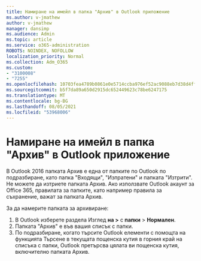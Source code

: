 ```yaml
---
title: Намиране на имейл в папка "Архив" в Outlook приложение
ms.author: v-jmathew
author: v-jmathew
manager: dansimp
ms.audience: Admin
ms.topic: article
ms.service: o365-administration
ROBOTS: NOINDEX, NOFOLLOW
localization_priority: Normal
ms.collection: Adm_O365
ms.custom:
- "3100008"
- "7255"
ms.openlocfilehash: 10703fea4789b0861e0e5714ccba976ef52ac9088eb7d38d4ff8e95236a413c3
ms.sourcegitcommit: b5f7da89a650d2915dc652449623c78be6247175
ms.translationtype: MT
ms.contentlocale: bg-BG
ms.lasthandoff: 08/05/2021
ms.locfileid: "53968006"
---
```

# <a name="find-email-in-archive-folder-in-outlook-app"></a>Намиране на имейл в папка "Архив" в Outlook приложение

В Outlook 2016 папката Архив е една от папките по Outlook по подразбиране, като папка "Входящи", "Изпратени" и папката "Изтрити". Не можете да изтриете папката Архив. Ако използвате Outlook акаунт за Office 365, правилата за папките, като например правила за съхранение, важат за папката Архив.

За да намерите папката за архивиране:

1. В Outlook изберете раздела Изглед **на >** с **папки**  >  **Нормален**.
2. Папката "Архив" е във вашия списък с папки.
3. По подразбиране, когато търсите Outlook елементи с помощта на функцията Търсене в текущата пощенска кутия в горния край на списъка с папки, Outlook претърсва цялата ви пощенска кутия, включително папката Архив.
